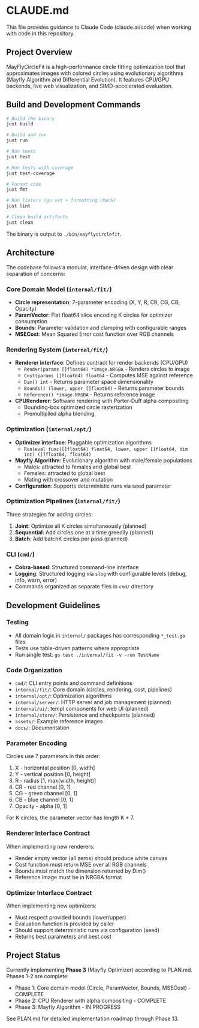 # CLAUDE.md

This file provides guidance to Claude Code (claude.ai/code) when working with code in this repository.

## Project Overview

MayFlyCircleFit is a high-performance circle fitting optimization tool that approximates images with colored circles using evolutionary algorithms (Mayfly Algorithm and Differential Evolution). It features CPU/GPU backends, live web visualization, and SIMD-accelerated evaluation.

## Build and Development Commands

```bash
# Build the binary
just build

# Build and run
just run

# Run tests
just test

# Run tests with coverage
just test-coverage

# Format code
just fmt

# Run linters (go vet + formatting check)
just lint

# Clean build artifacts
just clean
```

The binary is output to `./bin/mayflycirclefit`.

## Architecture

The codebase follows a modular, interface-driven design with clear separation of concerns:

### Core Domain Model (`internal/fit/`)
- **Circle representation**: 7-parameter encoding (X, Y, R, CR, CG, CB, Opacity)
- **ParamVector**: Flat float64 slice encoding K circles for optimizer consumption
- **Bounds**: Parameter validation and clamping with configurable ranges
- **MSECost**: Mean Squared Error cost function over RGB channels

### Rendering System (`internal/fit/`)
- **Renderer interface**: Defines contract for render backends (CPU/GPU)
  - `Render(params []float64) *image.NRGBA` - Renders circles to image
  - `Cost(params []float64) float64` - Computes MSE against reference
  - `Dim() int` - Returns parameter space dimensionality
  - `Bounds() (lower, upper []float64)` - Returns parameter bounds
  - `Reference() *image.NRGBA` - Returns reference image
- **CPURenderer**: Software rendering with Porter-Duff alpha compositing
  - Bounding-box optimized circle rasterization
  - Premultiplied alpha blending

### Optimization (`internal/opt/`)
- **Optimizer interface**: Pluggable optimization algorithms
  - `Run(eval func([]float64) float64, lower, upper []float64, dim int) ([]float64, float64)`
- **Mayfly Algorithm**: Evolutionary algorithm with male/female populations
  - Males: attracted to females and global best
  - Females: attracted to global best
  - Mating with crossover and mutation
- **Configuration**: Supports deterministic runs via seed parameter

### Optimization Pipelines (`internal/fit/`)
Three strategies for adding circles:
1. **Joint**: Optimize all K circles simultaneously (planned)
2. **Sequential**: Add circles one at a time greedily (planned)
3. **Batch**: Add batchK circles per pass (planned)

### CLI (`cmd/`)
- **Cobra-based**: Structured command-line interface
- **Logging**: Structured logging via `slog` with configurable levels (debug, info, warn, error)
- Commands organized as separate files in `cmd/` directory

## Development Guidelines

### Testing
- All domain logic in `internal/` packages has corresponding `*_test.go` files
- Tests use table-driven patterns where appropriate
- Run single test: `go test ./internal/fit -v -run TestName`

### Code Organization
- `cmd/`: CLI entry points and command definitions
- `internal/fit/`: Core domain (circles, rendering, cost, pipelines)
- `internal/opt/`: Optimization algorithms
- `internal/server/`: HTTP server and job management (planned)
- `internal/ui/`: templ components for web UI (planned)
- `internal/store/`: Persistence and checkpoints (planned)
- `assets/`: Example reference images
- `docs/`: Documentation

### Parameter Encoding
Circles use 7 parameters in this order:
1. X - horizontal position [0, width]
2. Y - vertical position [0, height]
3. R - radius [1, max(width, height)]
4. CR - red channel [0, 1]
5. CG - green channel [0, 1]
6. CB - blue channel [0, 1]
7. Opacity - alpha [0, 1]

For K circles, the parameter vector has length K * 7.

### Renderer Interface Contract
When implementing new renderers:
- Render empty vector (all zeros) should produce white canvas
- Cost function must return MSE over all RGB channels
- Bounds must match the dimension returned by Dim()
- Reference image must be in NRGBA format

### Optimizer Interface Contract
When implementing new optimizers:
- Must respect provided bounds (lower/upper)
- Evaluation function is provided by caller
- Should support deterministic runs via configuration (seed)
- Returns best parameters and best cost

## Project Status

Currently implementing **Phase 3** (Mayfly Optimizer) according to PLAN.md. Phases 1-2 are complete:
- Phase 1: Core domain model (Circle, ParamVector, Bounds, MSECost) - COMPLETE
- Phase 2: CPU Renderer with alpha compositing - COMPLETE
- Phase 3: Mayfly Algorithm - IN PROGRESS

See PLAN.md for detailed implementation roadmap through Phase 13.
